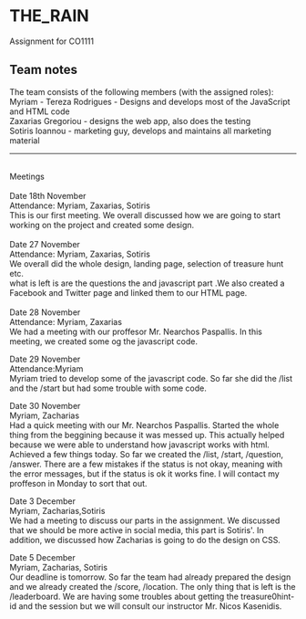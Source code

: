 # THE_RAIN
Assignment for CO1111



Team notes
--------------------------------------------------
The team consists of the following members (with the assigned roles):
<br/>
Myriam - Tereza Rodrigues - Designs and develops most of the JavaScript and HTML code
<br/>
Zaxarias Gregoriou - designs the web app, also does the testing 
<br/>
Sotiris Ioannou - marketing  guy, develops and maintains all marketing material
<br/>

--------------------------------------------------
<br/>
Meetings
<br/>
<br/>
Date 18th November
<br/>
Attendance: Myriam, Zaxarias, Sotiris
<br/>
This is our first meeting. We overall discussed how we are going to start working on the project and created some design.
<br/>
<br/>
Date 27 November<br/>
Attendance: Myriam, Zaxarias, Sotiris<br/>
We overall did the whole design, landing page, selection of treasure hunt etc. 
<br/>what is left is are the questions the and javascript part
.We also created a Facebook and Twitter page and linked them to our HTML page.
<br/>
<br/>
Date 28 November<br/>
Attendance: Myriam, Zaxarias<br/>
We had a meeting with our proffesor Mr. Nearchos Paspallis.
In this meeting, we created some og the javascript code.

Date 29 November</br>
Attendance:Myriam</br>
Myriam tried to develop some of the javascript code.
So far she did the /list and the /start but had some trouble with some code.

Date 30 November</br>
Myriam, Zacharias</br>
Had a quick meeting with our Mr. Nearchos Paspallis.
Started the whole thing from the beggining because it was messed up.
This actually helped because we were able to understand how javascript works with html.
Achieved a few things today.
So far we created the /list, /start, /question, /answer.
There are a few mistakes if the status is not okay, meaning with the error messages, but if the status is ok it works fine.
I will contact my proffeson in Monday to sort that out.

Date 3 December</br>
Myriam, Zacharias,Sotiris</br>
We had a meeting to discuss our parts in the assignment. We discussed that we should be more active in social media, this part is Sotiris'. In addition, we discussed how Zacharias is going to do the design on CSS. 

Date 5 December</br>
Myriam, Zacharias, Sotiris</br>
Our deadline is tomorrow. So far the team had already prepared the design and we already created the /score, /location. The only thing that is left is the /leaderboard. We are having some troubles about getting the treasure0hint-id and the session but we will consult our instructor Mr. Nicos Kasenidis. 

